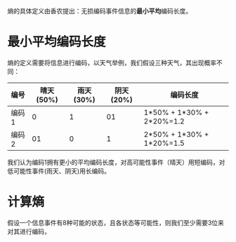 熵的具体定义由香农提出：无损编码事件信息的**最小平均**编码长度。

# 最小平均编码长度
熵的定义需要将信息进行编码，以天气举例，我们假设三种天气，其出现概率不同：

| 编号  | 晴天(50%) | 雨天(30%) | 阴天(20%) | 编码长度 |
| ----- | --------- | --------- | --------- | -------- |
| 编码1 | 0         | 1         | 01        | 1\*50% + 1\*30% + 2\*20%=1.2        |
| 编码2 | 01        | 0         | 1         | 2\*50% + 1\*30% + 1\*20%=1.5         |


我们认为编码1拥有更小的平均编码长度，对高可能性事件（晴天）用短编码，对低可能性事件(雨天、阴天)用长编码。
# 计算熵
假设一个信息事件有8种可能的状态，且各状态等可能性，则我们至少需要3位来对其进行编码，